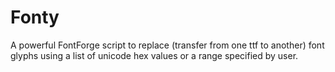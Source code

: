 # Fonty
A powerful FontForge script to replace (transfer from one ttf to another) font glyphs using a list of unicode hex values or a range specified by user.
